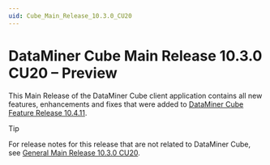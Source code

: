 ```yaml
---
uid: Cube_Main_Release_10.3.0_CU20
---
```


# DataMiner Cube Main Release 10.3.0 CU20 – Preview

This Main Release of the DataMiner Cube client application contains all new features, enhancements and fixes that were added to [DataMiner Cube Feature Release 10.4.11](xref:Cube_Feature_Release_10.4.11).

> [!TIP]
> For release notes for this release that are not related to DataMiner Cube, see [General Main Release 10.3.0 CU20](xref:General_Main_Release_10.3.0_CU20).
